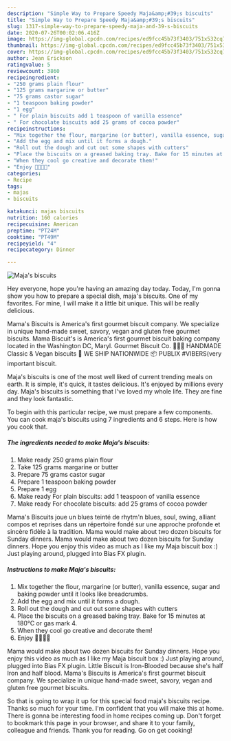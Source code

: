 ```yaml
---
description: "Simple Way to Prepare Speedy Maja&amp;#39;s biscuits"
title: "Simple Way to Prepare Speedy Maja&amp;#39;s biscuits"
slug: 1317-simple-way-to-prepare-speedy-maja-and-39-s-biscuits
date: 2020-07-26T00:02:06.416Z
image: https://img-global.cpcdn.com/recipes/ed9fcc45b73f3403/751x532cq70/majas-biscuits-recipe-main-photo.jpg
thumbnail: https://img-global.cpcdn.com/recipes/ed9fcc45b73f3403/751x532cq70/majas-biscuits-recipe-main-photo.jpg
cover: https://img-global.cpcdn.com/recipes/ed9fcc45b73f3403/751x532cq70/majas-biscuits-recipe-main-photo.jpg
author: Jean Erickson
ratingvalue: 5
reviewcount: 3860
recipeingredient:
- "250 grams plain flour"
- "125 grams margarine or butter"
- "75 grams castor sugar"
- "1 teaspoon baking powder"
- "1 egg"
- " For plain biscuits add 1 teaspoon of vanilla essence"
- " For chocolate biscuits add 25 grams of cocoa powder"
recipeinstructions:
- "Mix together the flour, margarine (or butter), vanilla essence, sugar and baking powder until it looks like breadcrumbs."
- "Add the egg and mix until it forms a dough."
- "Roll out the dough and cut out some shapes with cutters"
- "Place the biscuits on a greased baking tray. Bake for 15 minutes at 180°C or gas mark 4."
- "When they cool go creative and decorate them!"
- "Enjoy 🍩🍩🍩🍩"
categories:
- Recipe
tags:
- majas
- biscuits

katakunci: majas biscuits 
nutrition: 160 calories
recipecuisine: American
preptime: "PT24M"
cooktime: "PT49M"
recipeyield: "4"
recipecategory: Dinner

---
```



![Maja&#39;s biscuits](https://img-global.cpcdn.com/recipes/ed9fcc45b73f3403/751x532cq70/majas-biscuits-recipe-main-photo.jpg)

Hey everyone, hope you're having an amazing day today. Today, I'm gonna show you how to prepare a special dish, maja&#39;s biscuits. One of my favorites. For mine, I will make it a little bit unique. This will be really delicious.

Mama&#39;s Biscuits is America&#39;s first gourmet biscuit company. We specialize in unique hand-made sweet, savory, vegan and gluten free gourmet biscuits. Mama Biscuit&#39;s is America&#39;s first gourmet biscuit baking company located in the Washington DC, Maryl. Gourmet Biscuit Co. 👩🏾‍🍳 HANDMADE Classic &amp; Vegan biscuits 🌿 WE SHIP NATIONWIDE 📦 PUBLIX #VIBERS(very important biscuit.

Maja&#39;s biscuits is one of the most well liked of current trending meals on earth. It is simple, it's quick, it tastes delicious. It's enjoyed by millions every day. Maja&#39;s biscuits is something that I've loved my whole life. They are fine and they look fantastic.


To begin with this particular recipe, we must prepare a few components. You can cook maja&#39;s biscuits using 7 ingredients and 6 steps. Here is how you cook that.

<!--inarticleads1-->

##### The ingredients needed to make Maja&#39;s biscuits:

1. Make ready 250 grams plain flour
1. Take 125 grams margarine or butter
1. Prepare 75 grams castor sugar
1. Prepare 1 teaspoon baking powder
1. Prepare 1 egg
1. Make ready  For plain biscuits: add 1 teaspoon of vanilla essence
1. Make ready  For chocolate biscuits: add 25 grams of cocoa powder


Mama&#39;s Biscuits joue un blues teinté de rhytm&#39;n blues, soul, swing, alliant compos et reprises dans un répertoire fondé sur une approche profonde et sincère fidèle à la tradition. Mama would make about two dozen biscuits for Sunday dinners. Mama would make about two dozen biscuits for Sunday dinners. Hope you enjoy this video as much as I like my Maja biscuit box :) Just playing around, plugged into Bias FX plugin. 

<!--inarticleads2-->

##### Instructions to make Maja&#39;s biscuits:

1. Mix together the flour, margarine (or butter), vanilla essence, sugar and baking powder until it looks like breadcrumbs.
1. Add the egg and mix until it forms a dough.
1. Roll out the dough and cut out some shapes with cutters
1. Place the biscuits on a greased baking tray. Bake for 15 minutes at 180°C or gas mark 4.
1. When they cool go creative and decorate them!
1. Enjoy 🍩🍩🍩🍩


Mama would make about two dozen biscuits for Sunday dinners. Hope you enjoy this video as much as I like my Maja biscuit box :) Just playing around, plugged into Bias FX plugin. Little Biscuit is Iron-Blooded because she&#39;s half Iron and half blood. Mama&#39;s Biscuits is America&#39;s first gourmet biscuit company. We specialize in unique hand-made sweet, savory, vegan and gluten free gourmet biscuits. 

So that is going to wrap it up for this special food maja&#39;s biscuits recipe. Thanks so much for your time. I'm confident that you will make this at home. There is gonna be interesting food in home recipes coming up. Don't forget to bookmark this page in your browser, and share it to your family, colleague and friends. Thank you for reading. Go on get cooking!
